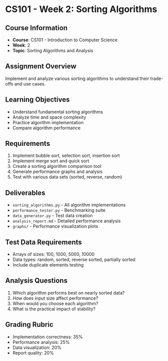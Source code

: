 # CS101 - Week 2: Sorting Algorithms

## Course Information

- **Course**: CS101 - Introduction to Computer Science
- **Week**: 2
- **Topic**: Sorting Algorithms and Analysis

## Assignment Overview

Implement and analyze various sorting algorithms to understand their trade-offs
and use cases.

## Learning Objectives

- Understand fundamental sorting algorithms
- Analyze time and space complexity
- Practice algorithm implementation
- Compare algorithm performance

## Requirements

1. Implement bubble sort, selection sort, insertion sort
2. Implement merge sort and quick sort
3. Create a sorting algorithm comparison tool
4. Generate performance graphs and analysis
5. Test with various data sets (sorted, reverse, random)

## Deliverables

- `sorting_algorithms.py` - All algorithm implementations
- `performance_tester.py` - Benchmarking suite
- `data_generator.py` - Test data creation
- `analysis_report.md` - Detailed performance analysis
- `graphs/` - Performance visualization plots

## Test Data Requirements

- Arrays of sizes: 100, 1000, 5000, 10000
- Data types: random, sorted, reverse sorted, partially sorted
- Include duplicate elements testing

## Analysis Questions

1. Which algorithm performs best on nearly sorted data?
2. How does input size affect performance?
3. When would you choose each algorithm?
4. What is the practical impact of stability?

## Grading Rubric

- Implementation correctness: 35%
- Performance analysis: 25%
- Data visualization: 20%
- Report quality: 20%
